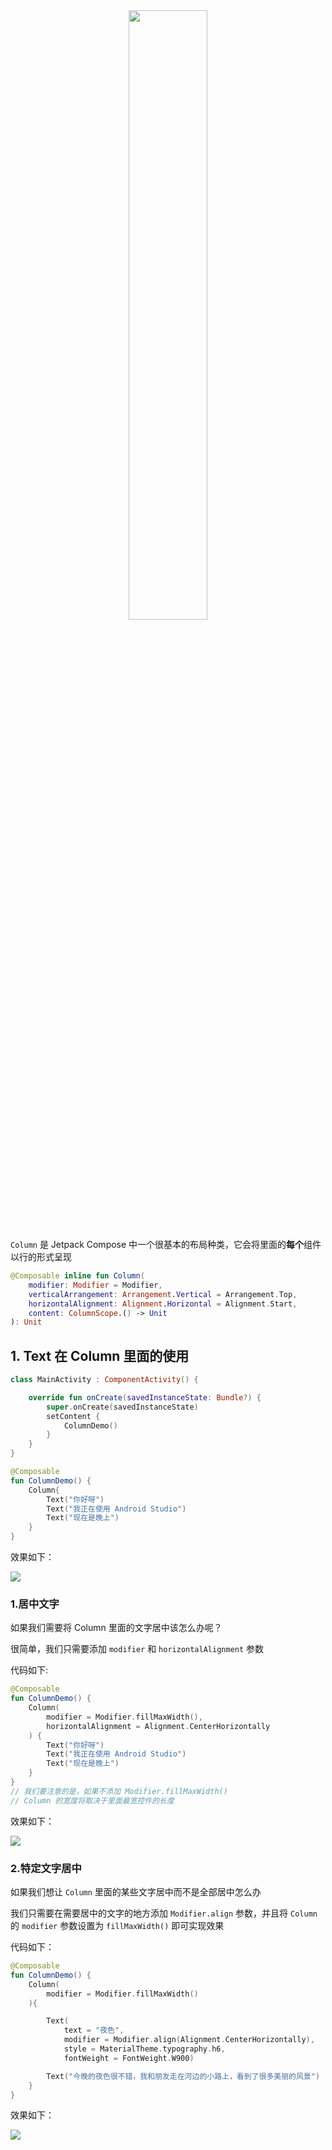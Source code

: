 
<div align = center>
<img src = "https://developer.android.com/images/jetpack/compose/layout-column-row-box.png" width = "50%" height = "50%" align = center/>
</div>


`Column` 是 Jetpack Compose 中一个很基本的布局种类，它会将里面的**每个**组件以行的形式呈现

``` kotlin
@Composable inline fun Column(
    modifier: Modifier = Modifier, 
    verticalArrangement: Arrangement.Vertical = Arrangement.Top, 
    horizontalAlignment: Alignment.Horizontal = Alignment.Start, 
    content: ColumnScope.() -> Unit
): Unit
```

## 1. Text 在 Column 里面的使用

``` kotlin
class MainActivity : ComponentActivity() {

    override fun onCreate(savedInstanceState: Bundle?) {
        super.onCreate(savedInstanceState)
        setContent {
            ColumnDemo()
        }
    }
}

@Composable
fun ColumnDemo() {
    Column{
        Text("你好呀")
        Text("我正在使用 Android Studio")
        Text("现在是晚上")
    }
}
```
效果如下：

![](../../assets/layout/column/column1.png)

### 1.居中文字

如果我们需要将 Column 里面的文字居中该怎么办呢？

很简单，我们只需要添加 `modifier` 和 `horizontalAlignment` 参数

代码如下:

```kotlin
@Composable
fun ColumnDemo() {
    Column(
        modifier = Modifier.fillMaxWidth(),
        horizontalAlignment = Alignment.CenterHorizontally
    ) {
        Text("你好呀")
        Text("我正在使用 Android Studio")
        Text("现在是晚上")
    }
}
// 我们要注意的是，如果不添加 Modifier.fillMaxWidth()
// Column 的宽度将取决于里面最宽控件的长度
```
效果如下：

![](../../assets/layout/column/column2.png)

### 2.特定文字居中

如果我们想让 `Column` 里面的某些文字居中而不是全部居中怎么办

我们只需要在需要居中的文字的地方添加 `Modifier.align` 参数，并且将 `Column` 的 `modifier` 参数设置为 `fillMaxWidth()` 即可实现效果

代码如下：
``` kotlin
@Composable
fun ColumnDemo() {
    Column(
        modifier = Modifier.fillMaxWidth()
    ){

        Text(
            text = "夜色",
            modifier = Modifier.align(Alignment.CenterHorizontally),
            style = MaterialTheme.typography.h6,
            fontWeight = FontWeight.W900)

        Text("今晚的夜色很不错，我和朋友走在河边的小路上，看到了很多美丽的风景")
    }
}
```

效果如下：

![](../../assets/layout/column/column3.png)